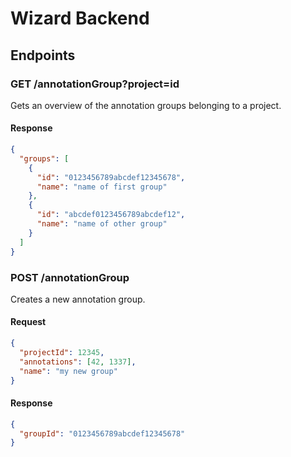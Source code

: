 # Wizard Backend

## Endpoints

### GET /annotationGroup?project=id
Gets an overview of the annotation groups belonging to a project.

#### Response

```json
{
  "groups": [
    {
      "id": "0123456789abcdef12345678",
      "name": "name of first group"
    },
    {
      "id": "abcdef0123456789abcdef12",
      "name": "name of other group"
    }
  ]
}

```

### POST /annotationGroup
Creates a new annotation group.

#### Request
```json
{
  "projectId": 12345,
  "annotations": [42, 1337],
  "name": "my new group"
}

```

#### Response
```json
{
  "groupId": "0123456789abcdef12345678"
}

```
